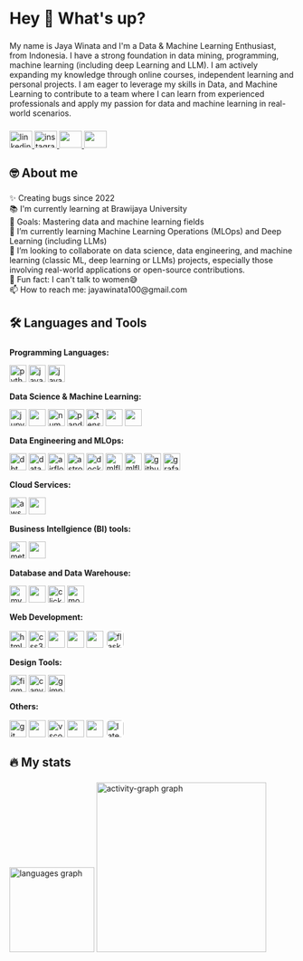 <!--
**JayaWinata/JayaWinata** is a ✨ _special_ ✨ repository because its `README.md` (this file) appears on your GitHub profile.

Here are some ideas to get you started:

- 🔭 I’m currently working on ...
- 🌱 I’m currently learning ...
- 👯 I’m looking to collaborate on ...
- 🤔 I’m looking for help with ...
- 💬 Ask me about ...
- 📫 How to reach me: ...
- 😄 Pronouns: ...
- ⚡ Fun fact: ...
-->

<h1 align="left">Hey 👋 What's up?</h1>

###

<p align="left">My name is Jaya Winata and I'm a Data & Machine Learning Enthusiast, from Indonesia. I have a strong foundation in data mining, programming, machine learning (including deep Learning and LLM). I am actively expanding my knowledge through online courses, independent learning and personal projects. I am eager to leverage my skills in Data, and Machine Learning to contribute to a team where I can learn from experienced professionals and apply my passion for data and machine learning in real-world scenarios.</p>

###

<div align="left">
  <a href="https://www.linkedin.com/in/jaya-winata" target="_blank">
    <img src="https://raw.githubusercontent.com/maurodesouza/profile-readme-generator/master/src/assets/icons/social/linkedin/default.svg" width="40" height="30" alt="linkedin logo"  />
  </a>
  <a href="https://www.instagram.com/j.winz_/" target="_blank">
    <img src="https://raw.githubusercontent.com/maurodesouza/profile-readme-generator/master/src/assets/icons/social/instagram/default.svg" width="40" height="30" alt="instagram logo"  />
  </a>
  <a href="https://www.kaggle.com/jayawinata" target="_blank">
    <img src="https://cdn.jsdelivr.net/gh/devicons/devicon@latest/icons/kaggle/kaggle-original-wordmark.svg" height="30" width="40"/>
  </a>
  <a href="https://dagshub.com/jayawinata100" target="_blank">
    <img src="https://workable-application-form.s3.amazonaws.com/advanced/production/61dccaba344d40f0d1d4a88b/42591a89-dd53-9730-9978-e3f57c30e7e7" height="30" width="40"/>
  </a>
</div>

###

<h2 align="left">🤓 About me</h2>

###

<p align="left">✨ Creating bugs since 2022<br>📚 I'm currently learning at Brawijaya University<br>🎯 Goals: Mastering data and machine learning fields<br>🌱 I’m currently learning Machine Learning Operations (MLOps) and Deep Learning (including LLMs)<br>👯 I’m looking to collaborate on data science, data engineering, and machine learning (classic ML, deep learning or LLMs) projects, especially those involving real-world applications or open-source contributions.<br>🎲 Fun fact: I can't talk to women😅<br>📫 How to reach me: jayawinata100@gmail.com</p>

###

<h2 align="left">🛠️ Languages and Tools</h2>

###

**Programming Languages:**

<p align="left">
  <img src="https://cdn.jsdelivr.net/gh/devicons/devicon/icons/python/python-original.svg" height="30" alt="python logo" />
  <img src="https://cdn.jsdelivr.net/gh/devicons/devicon/icons/java/java-original.svg" height="30" alt="java logo" />
  <img src="https://cdn.jsdelivr.net/gh/devicons/devicon/icons/javascript/javascript-original.svg" height="30" alt="javascript logo" />
</p>

**Data Science & Machine Learning:**

<p align="left">
  <img src="https://cdn.jsdelivr.net/gh/devicons/devicon/icons/jupyter/jupyter-original.svg" height="30" alt="jupyter logo" />
  <img src="https://cdn.jsdelivr.net/gh/devicons/devicon@latest/icons/scikitlearn/scikitlearn-original.svg" height="30"/>
  <img src="https://cdn.jsdelivr.net/gh/devicons/devicon/icons/numpy/numpy-original.svg" height="30" alt="numpy logo" />
  <img src="https://cdn.jsdelivr.net/gh/devicons/devicon/icons/pandas/pandas-original.svg" height="30" alt="pandas logo" />
  <img src="https://cdn.jsdelivr.net/gh/devicons/devicon/icons/tensorflow/tensorflow-original.svg" height="30" alt="tensorflow logo" />
  <img src="https://cdn.jsdelivr.net/gh/devicons/devicon@latest/icons/keras/keras-original.svg" height="30"/>
  <img src="https://www.thesoftwarereport.com/wp-content/uploads/2023/09/Hugging-Face2.png" height="30"/>
</p>

**Data Engineering and MLOps:**

<p align="left">
  <img src="https://assets.streamlinehq.com/image/private/w_300,h_300,ar_1/f_auto/v1/icons/3/dbt-icon-sefw4nnptjlk5lk13atgvm.png/dbt-icon-2yxlz1fvy25mvn5scgnlw.png?_a=DATAdtAAZAA0" height="30" alt="dbt logo" />
  <img src="https://datahub.com/wp-content/uploads/2025/04/DataHub-Logo-5.svg" height="30" alt="datahub logo"/>
  <img src="https://airflow.apache.org/docs/apache-airflow/1.10.6/_images/pin_large.png" height="30" alt="airflow logo"/>
  <img src="https://www.astronomer.io/monogram/astronomer-monogram-RGB.svg" height="30" alt="astronomer logo"/>
  <img src="https://cdn.jsdelivr.net/gh/devicons/devicon/icons/docker/docker-original.svg" height="30" alt="docker logo"/>
  <img src="https://miro.medium.com/v2/resize:fit:528/0*4Kw51eGc74EsFLSs.png" height="30" alt="mlflow logo"/>
  <img src="https://upload.wikimedia.org/wikipedia/commons/a/af/Data_Version_Control._Official_Logo_by_Iterative.ai.png" height="30" alt="mlflow logo"/>
  <img src="https://miro.medium.com/v2/resize:fit:1400/1*7qk0-4XwCKWQO0GU5Hu39w.png" height="30" alt="github actions logo"/>
  <img src="https://images.icon-icons.com/2699/PNG/512/grafana_logo_icon_171049.png" height="30" alt="grafana logo"/>
</p>

**Cloud Services:**

<p align="left">
  <img src="https://cdn.jsdelivr.net/gh/devicons/devicon/icons/amazonwebservices/amazonwebservices-line-wordmark.svg" height="30" alt="aws logo"/>
  <img src="https://cdn.jsdelivr.net/gh/devicons/devicon/icons/azure/azure-original.svg" height="30"/>
</p>

**Business Intellgience (BI) tools:**

<p align="left">
  <img src="https://images.icon-icons.com/2699/PNG/512/metabase_logo_icon_170959.png" height="30" alt="metabase logo"/>
  <img src="https://cdn.jsdelivr.net/gh/devicons/devicon@latest/icons/microsoftsqlserver/microsoftsqlserver-original-wordmark.svg" height="30"/>
</p>

**Database and Data Warehouse:**

<p align="left">
  <img src="https://cdn.jsdelivr.net/gh/devicons/devicon/icons/mysql/mysql-original.svg" height="30" alt="mysql logo" />
  <img src="https://cdn.jsdelivr.net/gh/devicons/devicon@latest/icons/microsoftsqlserver/microsoftsqlserver-original-wordmark.svg" height="30"/>
  <img src="https://www.cdnlogo.com/logos/c/57/clickhouse.svg" height="30" alt="clickhouse logo"/>
  <img src="https://cdn.jsdelivr.net/gh/devicons/devicon/icons/mongodb/mongodb-original.svg" height="30" alt="mongodb logo"/>
</p>

**Web Development:**

<p align="left">
  <img src="https://cdn.jsdelivr.net/gh/devicons/devicon/icons/html5/html5-original.svg" height="30" alt="html5 logo" />
  <img src="https://cdn.jsdelivr.net/gh/devicons/devicon/icons/css3/css3-original.svg" height="30" alt="css3 logo" />
  <img src="https://cdn.jsdelivr.net/gh/devicons/devicon@latest/icons/laravel/laravel-original.svg" height="30"/>
  <img src="https://cdn.jsdelivr.net/gh/devicons/devicon@latest/icons/tailwindcss/tailwindcss-original.svg" height="30" />
  <img src="https://cdn.jsdelivr.net/gh/devicons/devicon/icons/fastapi/fastapi-original.svg" height="30" />
  <img src="https://cdn.jsdelivr.net/gh/devicons/devicon/icons/flask/flask-original.svg" height="30" alt="flask logo" style="background: #fff; border-radius: 8px; padding: 2px;" />

</p>

**Design Tools:**

<p align="left">
  <img src="https://cdn.jsdelivr.net/gh/devicons/devicon/icons/figma/figma-original.svg" height="30" alt="figma logo"  />
  <img src="https://cdn.jsdelivr.net/gh/devicons/devicon/icons/canva/canva-original.svg" height="30" alt="canva logo"  />
  <img src="https://cdn.jsdelivr.net/gh/devicons/devicon/icons/gimp/gimp-original.svg" height="30" alt="gimp logo"  />
</p>

**Others:**

<p align="left">
  <img src="https://cdn.jsdelivr.net/gh/devicons/devicon/icons/git/git-original.svg" height="30" alt="git logo" />
  <img src="https://cdn.jsdelivr.net/gh/devicons/devicon@latest/icons/postman/postman-original.svg" height="30"/>
  <img src="https://cdn.jsdelivr.net/gh/devicons/devicon/icons/vscode/vscode-original.svg" height="30" alt="vscode logo" />
  <img src="https://cdn.jsdelivr.net/gh/devicons/devicon@latest/icons/selenium/selenium-original.svg" height="30"/>
  <img src="https://cdn.jsdelivr.net/gh/devicons/devicon@latest/icons/notion/notion-original.svg" height="30"/>
    <img src="https://cdn.jsdelivr.net/gh/devicons/devicon@latest/icons/latex/latex-original.svg" height="30" alt="latex logo" style="background: #fff; border-radius: 8px; padding: 2px;" />

###

<h2 align="left">🔥 My stats</h2>

###

<div align="left">
  <img src="https://github-readme-stats.vercel.app/api/top-langs?username=JayaWinata&locale=en&hide_title=false&layout=compact&card_width=320&langs_count=5&theme=gotham&hide_border=true&order=2" height="150" alt="languages graph"  />
   <img src="https://github-readme-activity-graph.vercel.app/graph?username=JayaWinata&radius=16&theme=modern-lilac&area=true&order=5&hide_border=true&hide_title=false" height="300" alt="activity-graph graph"  />
</div>

###
